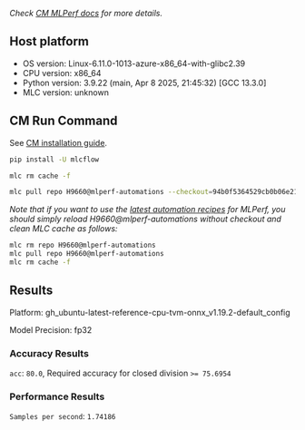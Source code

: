 *Check [CM MLPerf docs](https://docs.mlcommons.org/inference) for more details.*

## Host platform

* OS version: Linux-6.11.0-1013-azure-x86_64-with-glibc2.39
* CPU version: x86_64
* Python version: 3.9.22 (main, Apr  8 2025, 21:45:32) 
[GCC 13.3.0]
* MLC version: unknown

## CM Run Command

See [CM installation guide](https://docs.mlcommons.org/inference/install/).

```bash
pip install -U mlcflow

mlc rm cache -f

mlc pull repo H9660@mlperf-automations --checkout=94b0f5364529cb0b06e21716fcc42f4d6f1a4632


```
*Note that if you want to use the [latest automation recipes](https://docs.mlcommons.org/inference) for MLPerf,
 you should simply reload H9660@mlperf-automations without checkout and clean MLC cache as follows:*

```bash
mlc rm repo H9660@mlperf-automations
mlc pull repo H9660@mlperf-automations
mlc rm cache -f

```

## Results

Platform: gh_ubuntu-latest-reference-cpu-tvm-onnx_v1.19.2-default_config

Model Precision: fp32

### Accuracy Results 
`acc`: `80.0`, Required accuracy for closed division `>= 75.6954`

### Performance Results 
`Samples per second`: `1.74186`
